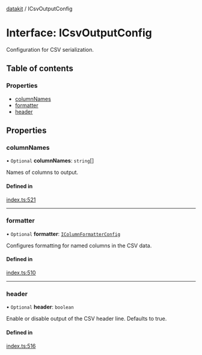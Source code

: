 [datakit](../README.md) / ICsvOutputConfig

# Interface: ICsvOutputConfig

Configuration for CSV serialization.

## Table of contents

### Properties

- [columnNames](ICsvOutputConfig.md#columnnames)
- [formatter](ICsvOutputConfig.md#formatter)
- [header](ICsvOutputConfig.md#header)

## Properties

### columnNames

• `Optional` **columnNames**: `string`[]

Names of columns to output.

#### Defined in

[index.ts:521](https://github.com/data-forge-notebook/datakit/blob/90dde73/src/index.ts#L521)

___

### formatter

• `Optional` **formatter**: [`IColumnFormatterConfig`](IColumnFormatterConfig.md)

Configures formatting for named columns in the CSV data.

#### Defined in

[index.ts:510](https://github.com/data-forge-notebook/datakit/blob/90dde73/src/index.ts#L510)

___

### header

• `Optional` **header**: `boolean`

Enable or disable output of the CSV header line.
Defaults to true.

#### Defined in

[index.ts:516](https://github.com/data-forge-notebook/datakit/blob/90dde73/src/index.ts#L516)
